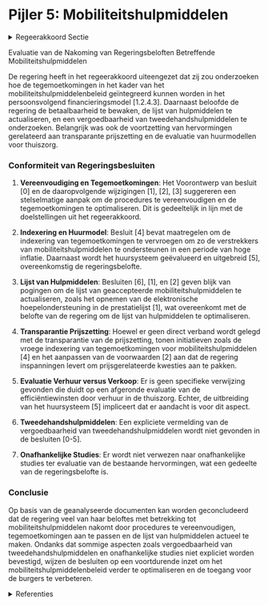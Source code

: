 # Pijler 5: Mobiliteitshulpmiddelen

<details>
        <summary>Regeerakkoord Sectie </summary>
        <p>1.2.4.3 Pijler 5: Mobiliteitshulpmiddelen We onderzoeken hoe de tegemoetkomingen in kader van het mobiliteitshulpmiddelen-beleid als component opgenomen kunnen worden in het persoonsvolgend financierings-model dat ontwikkeld wordt. De mobiliteitshulpmiddelen werden reeds hervormd tijdens de vorige regeerperiode. We monitoren hoe dit loopt en waar we kunnen bijsturen. We brengen de impuls die gegeven werd aan hergebruik in kaart, en bewaken de betaal-baarheid van het hulpmiddel. Waar mogelijk optimaliseren we de lijst van hulpmiddelen en maken deze actueel met de laatste trends op de markt en conform de gestelde zorgvragen. We onderzoeken een vergoedbaarheid van tweedehandshulpmiddelen. De opgestarte hervormingen aangaande transparante en marktconforme prijszetting, recuperatie, hergebruik en renting worden verder gezet. We evalueren de efficiëntie¨ winsten door verhuur in de thuiszorg en breiden het systeem uit tot 75plus op een manier die kostenefficiënter is dan verkoop. Hiertoe kan een onafhankelijke studie worden uitgevoerd. We onderzoeken gedeeld gebruik bij personen met een handicap, zowel naar eenvoudige aanvraag als betaling. </p>
        </details> 

Evaluatie van de Nakoming van Regeringsbeloften Betreffende Mobiliteitshulpmiddelen

De regering heeft in het regeerakkoord uiteengezet dat zij zou onderzoeken hoe de tegemoetkomingen in het kader van het mobiliteitshulpmiddelenbeleid geïntegreerd kunnen worden in het persoonsvolgend financieringsmodel [1.2.4.3]. Daarnaast beloofde de regering de betaalbaarheid te bewaken, de lijst van hulpmiddelen te actualiseren, en een vergoedbaarheid van tweedehandshulpmiddelen te onderzoeken. Belangrijk was ook de voortzetting van hervormingen gerelateerd aan transparante prijszetting en de evaluatie van huurmodellen voor thuiszorg.

### Conformiteit van Regeringsbesluiten

1. **Vereenvoudiging en Tegemoetkomingen**:
   Het Voorontwerp van besluit \[0\] en de daaropvolgende wijzigingen \[1\], \[2\], \[3\] suggereren een stelselmatige aanpak om de procedures te vereenvoudigen en de tegemoetkomingen te optimaliseren. Dit is gedeeltelijk in lijn met de doelstellingen uit het regeerakkoord.

2. **Indexering en Huurmodel**:
   Besluit \[4\] bevat maatregelen om de indexering van tegemoetkomingen te vervroegen om zo de verstrekkers van mobiliteitshulpmiddelen te ondersteunen in een periode van hoge inflatie. Daarnaast wordt het huursysteem geëvalueerd en uitgebreid \[5\], overeenkomstig de regeringsbelofte.

3. **Lijst van Hulpmiddelen**:
   Besluiten \[6\], \[1\], en \[2\] geven blijk van pogingen om de lijst van geaccepteerde mobiliteitshulpmiddelen te actualiseren, zoals het opnemen van de elektronische hoepelondersteuning in de prestatielijst \[1\], wat overeenkomt met de belofte van de regering om de lijst van hulpmiddelen te optimaliseren.

4. **Transparantie Prijszetting**:
   Hoewel er geen direct verband wordt gelegd met de transparantie van de prijszetting, tonen initiatieven zoals de vroege indexering van tegemoetkomingen voor mobiliteitshulpmiddelen \[4\] en het aanpassen van de voorwaarden \[2\] aan dat de regering inspanningen levert om prijsgerelateerde kwesties aan te pakken.

5. **Evaluatie Verhuur versus Verkoop**:
   Er is geen specifieke verwijzing gevonden die duidt op een afgeronde evaluatie van de efficiëntiewinsten door verhuur in de thuiszorg. Echter, de uitbreiding van het huursysteem \[5\] impliceert dat er aandacht is voor dit aspect.

6. **Tweedehandshulpmiddelen**:
   Een expliciete vermelding van de vergoedbaarheid van tweedehandshulpmiddelen wordt niet gevonden in de besluiten [0-5].

7. **Onafhankelijke Studies**:
   Er wordt niet verwezen naar onafhankelijke studies ter evaluatie van de bestaande hervormingen, wat een gedeelte van de regeringsbelofte is.

### Conclusie

Op basis van de geanalyseerde documenten kan worden geconcludeerd dat de regering veel van haar beloftes met betrekking tot mobiliteitshulpmiddelen nakomt door procedures te vereenvoudigen, tegemoetkomingen aan te passen en de lijst van hulpmiddelen actueel te maken. Ondanks dat sommige aspecten zoals vergoedbaarheid van tweedehandshulpmiddelen en onafhankelijke studies niet expliciet worden bevestigd, wijzen de besluiten op een voortdurende inzet om het mobiliteitshulpmiddelenbeleid verder te optimaliseren en de toegang voor de burgers te verbeteren.

<details>
        <summary> Referenties</summary>
        **[\[0\]](https://beslissingenvlaamseregering.vlaanderen.be/?search=Tegemoetkoming%20voor%20mobiliteitshulpmiddelen&dateOption=select&startDate=2020-10-09T08%3A00%3A00Z&endDate=2020-10-09T08%3A00%3A00Z)** : **(2020-10-09)** Tegemoetkoming voor mobiliteitshulpmiddelen 

**[\[1\]](https://beslissingenvlaamseregering.vlaanderen.be/?search=Uitvoeringsbesluit%20decreet%20Vlaamse%20sociale%20bescherming%3A%20Mobiliteitshulpmiddelen&dateOption=select&startDate=2022-11-10T07%3A00%3A00Z&endDate=2022-11-10T07%3A00%3A00Z)** : **(2022-11-10)** Uitvoeringsbesluit decreet Vlaamse sociale bescherming: Mobiliteitshulpmiddelen 

**[\[2\]](https://beslissingenvlaamseregering.vlaanderen.be/?search=Tegemoetkoming%20voor%20mobiliteitshulpmiddelen%3A%20wijzigingsbesluit&dateOption=select&startDate=2020-12-04T09%3A00%3A00Z&endDate=2020-12-04T09%3A00%3A00Z)** : **(2020-12-04)** Tegemoetkoming voor mobiliteitshulpmiddelen: wijzigingsbesluit 

**[\[3\]](https://beslissingenvlaamseregering.vlaanderen.be/?search=Uitvoeringsbesluit%20decreet%20Vlaamse%20sociale%20bescherming%3A%20Mobiliteitshulpmiddelen&dateOption=select&startDate=2022-09-09T08%3A00%3A00Z&endDate=2022-09-09T08%3A00%3A00Z)** : **(2022-09-09)** Uitvoeringsbesluit decreet Vlaamse sociale bescherming: Mobiliteitshulpmiddelen 

**[\[4\]](https://beslissingenvlaamseregering.vlaanderen.be/?search=Tegemoetkomingen%20mobiliteitshulpmiddelen&dateOption=select&startDate=2022-02-11T09%3A00%3A00Z&endDate=2022-02-11T09%3A00%3A00Z)** : **(2022-02-11)** Tegemoetkomingen mobiliteitshulpmiddelen 

**[\[5\]](https://beslissingenvlaamseregering.vlaanderen.be/?search=Ondersteuning%20van%20personen%20met%20een%20handicap%3A%20optimalisaties&dateOption=select&startDate=2020-04-24T08%3A00%3A00Z&endDate=2020-04-24T08%3A00%3A00Z)** : **(2020-04-24)** Ondersteuning van personen met een handicap: optimalisaties 

**[\[6\]](https://beslissingenvlaamseregering.vlaanderen.be/?search=Aanpassing%20tegemoetkomingen%20mobiliteitshulpmiddelen%20en%20regels%20voor%20toekenning%20aan%20verstrekkers%20en%20ondernemingen&dateOption=select&startDate=2023-02-03T09%3A00%3A00Z&endDate=2023-02-03T09%3A00%3A00Z)** : **(2023-02-03)** Aanpassing tegemoetkomingen mobiliteitshulpmiddelen en regels voor toekenning aan verstrekkers en ondernemingen 
        </details> 


